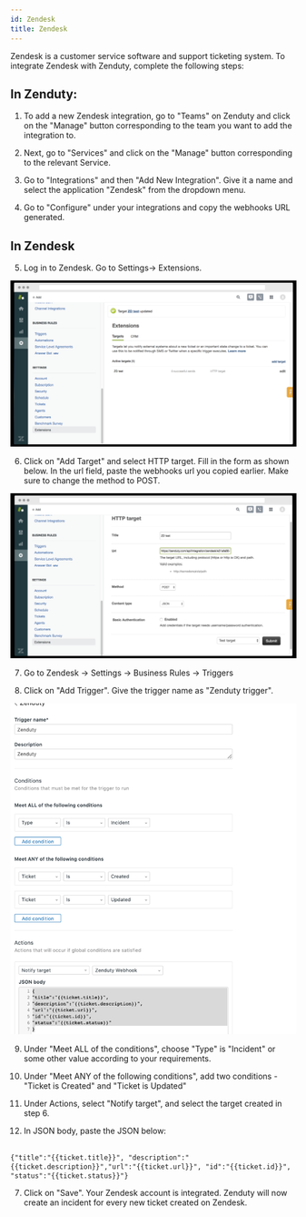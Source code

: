 ```yaml
---
id: Zendesk
title: Zendesk
---
```

Zendesk is a customer service software and support ticketing system. To integrate Zendesk with Zenduty, complete the following steps:

## In Zenduty: 

1. To add a new Zendesk integration, go to "Teams" on Zenduty and click on the "Manage" button corresponding to the team you want to add the integration to.

2. Next, go to "Services" and click on the "Manage" button corresponding to the relevant Service.

3. Go to "Integrations" and then "Add New Integration". Give it a name and select the application "Zendesk" from the dropdown menu.

4. Go to "Configure" under your integrations and copy the webhooks URL generated. 

## In Zendesk

5. Log in to Zendesk. Go to Settings-> Extensions. 

![](/img/Integrations/Zendesk/Webhook1.png)

6. Click on "Add Target" and select HTTP target. Fill in the form as shown below. In the url field, paste the webhooks url you copied earlier.
	Make sure to change the method to POST.

![](/img/Integrations/Zendesk/Webhook2.png)

7. Go to Zendesk -> Settings -> Business Rules -> Triggers

8. Click on "Add Trigger". Give the trigger name as "Zenduty trigger". 

![](/img/Integrations/Zendesk/4.png)

9. Under "Meet ALL of the conditions", choose "Type" is "Incident" or some other value according to your requirements.

10. Under "Meet ANY of the following conditions", add two conditions - "Ticket is Created" and "Ticket is Updated"

11. Under Actions, select "Notify target", and select the target created in step 6.

12. In JSON body, paste the JSON below:

```

{"title":"{{ticket.title}}", "description":"{{ticket.description}}","url":"{{ticket.url}}", "id":"{{ticket.id}}", "status":"{{ticket.status}}"}

```

7. Click on "Save". Your Zendesk account is integrated. Zenduty will now create an incident for every new ticket created on Zendesk.
